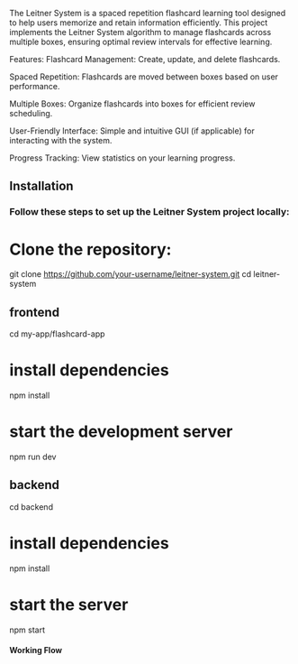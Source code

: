 The Leitner System is a spaced repetition flashcard learning tool designed to help users memorize and retain information efficiently. This project implements the Leitner System algorithm to manage flashcards across multiple boxes, ensuring optimal review intervals for effective learning.

Features:
Flashcard Management: Create, update, and delete flashcards.

Spaced Repetition: Flashcards are moved between boxes based on user performance.

Multiple Boxes: Organize flashcards into boxes for efficient review scheduling.

User-Friendly Interface: Simple and intuitive GUI (if applicable) for interacting with the system.

Progress Tracking: View statistics on your learning progress.

## Installation
### Follow these steps to set up the Leitner System project locally:

# Clone the repository:

git clone https://github.com/your-username/leitner-system.git
cd leitner-system

## frontend
cd my-app/flashcard-app

# install dependencies
npm install

# start the development server
npm run dev

## backend
cd backend

# install dependencies
npm install

# start the server
npm start


#### Working Flow #########

